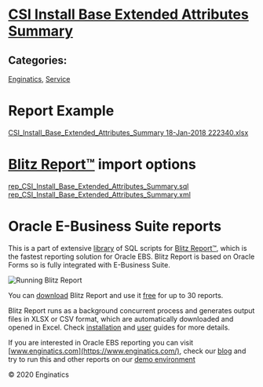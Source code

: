 # [CSI Install Base Extended Attributes Summary](https://www.enginatics.com/reports/csi-install-base-extended-attributes-summary/)
## Categories: 
[Enginatics](https://www.enginatics.com/library/?pg=1&category[]=Enginatics), [Service](https://www.enginatics.com/library/?pg=1&category[]=Service)
# Report Example
[CSI_Install_Base_Extended_Attributes_Summary 18-Jan-2018 222340.xlsx](https://www.enginatics.com/example/csi-install-base-extended-attributes-summary/)
# [Blitz Report™](https://www.enginatics.com/blitz-report/) import options
[rep_CSI_Install_Base_Extended_Attributes_Summary.sql](https://www.enginatics.com/export/csi-install-base-extended-attributes-summary/)\
[rep_CSI_Install_Base_Extended_Attributes_Summary.xml](https://www.enginatics.com/xml/csi-install-base-extended-attributes-summary/)
# Oracle E-Business Suite reports

This is a part of extensive [library](https://www.enginatics.com/library/) of SQL scripts for [Blitz Report™](https://www.enginatics.com/blitz-report/), which is the fastest reporting solution for Oracle EBS. Blitz Report is based on Oracle Forms so is fully integrated with E-Business Suite. 

![Running Blitz Report](https://www.enginatics.com/wp-content/uploads/2018/01/Running-blitz-report.png) 

You can [download](https://www.enginatics.com/download/) Blitz Report and use it [free](https://www.enginatics.com/pricing/) for up to 30 reports. 

Blitz Report runs as a background concurrent process and generates output files in XLSX or CSV format, which are automatically downloaded and opened in Excel. Check [installation](https://www.enginatics.com/installation-guide/) and [user](https://www.enginatics.com/user-guide/) guides for more details.

If you are interested in Oracle EBS reporting you can visit [www.enginatics.com](https://www.enginatics.com/), check our [blog](https://www.enginatics.com/blog/) and try to run this and other reports on our [demo environment](http://demo.enginatics.com/)

© 2020 Enginatics